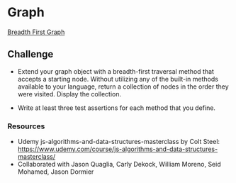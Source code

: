 # Graph
[Breadth First Graph](challenges/breadthFirst/breadth-first.js)

## Challenge
- Extend your graph object with a breadth-first traversal method that accepts a starting node. Without utilizing any of the built-in methods available to your language, return a collection of nodes in the order they were visited. Display the collection.

- Write at least three test assertions for each method that you define.


### Resources
- Udemy js-algorithms-and-data-structures-masterclass by Colt Steel: https://www.udemy.com/course/js-algorithms-and-data-structures-masterclass/
- Collaborated with Jason Quaglia, Carly Dekock, William Moreno, Seid Mohamed, Jason Dormier
